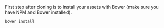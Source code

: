 First step after cloning is to install your assets with Bower (make sure you have NPM and Bower installed).

```
bower install
```
